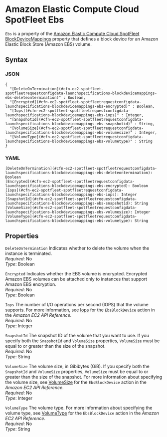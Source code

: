 # Amazon Elastic Compute Cloud SpotFleet Ebs<a name="aws-properties-ec2-spotfleet-spotfleetrequestconfigdata-launchspecifications-blockdevicemappings-ebs"></a>

`Ebs` is a property of the [Amazon Elastic Compute Cloud SpotFleet BlockDeviceMappings](aws-properties-ec2-spotfleet-spotfleetrequestconfigdata-launchspecifications-blockdevicemappings.md) property that defines a block device for an Amazon Elastic Block Store \(Amazon EBS\) volume\.

## Syntax<a name="w4ab1c21c14d852b5"></a>

### JSON<a name="aws-properties-ec2-spotfleet-spotfleetrequestconfigdata-launchspecifications-blockdevicemappings-ebs-syntax.json"></a>

```
{
  "[DeleteOnTermination](#cfn-ec2-spotfleet-spotfleetrequestconfigdata-launchspecifications-blockdevicemappings-ebs-deleteontermination)" : Boolean,
  "[Encrypted](#cfn-ec2-spotfleet-spotfleetrequestconfigdata-launchspecifications-blockdevicemappings-ebs-encrypted)" : Boolean,
  "[Iops](#cfn-ec2-spotfleet-spotfleetrequestconfigdata-launchspecifications-blockdevicemappings-ebs-iops)" : Integer,
  "[SnapshotId](#cfn-ec2-spotfleet-spotfleetrequestconfigdata-launchspecifications-blockdevicemappings-ebs-snapshotid)" : String,
  "[VolumeSize](#cfn-ec2-spotfleet-spotfleetrequestconfigdata-launchspecifications-blockdevicemappings-ebs-volumesize)" : Integer,
  "[VolumeType](#cfn-ec2-spotfleet-spotfleetrequestconfigdata-launchspecifications-blockdevicemappings-ebs-volumetype)" : String
}
```

### YAML<a name="aws-properties-ec2-spotfleet-spotfleetrequestconfigdata-launchspecifications-blockdevicemappings-ebs-syntax.yaml"></a>

```
[DeleteOnTermination](#cfn-ec2-spotfleet-spotfleetrequestconfigdata-launchspecifications-blockdevicemappings-ebs-deleteontermination): Boolean
[Encrypted](#cfn-ec2-spotfleet-spotfleetrequestconfigdata-launchspecifications-blockdevicemappings-ebs-encrypted): Boolean
[Iops](#cfn-ec2-spotfleet-spotfleetrequestconfigdata-launchspecifications-blockdevicemappings-ebs-iops): Integer
[SnapshotId](#cfn-ec2-spotfleet-spotfleetrequestconfigdata-launchspecifications-blockdevicemappings-ebs-snapshotid): String
[VolumeSize](#cfn-ec2-spotfleet-spotfleetrequestconfigdata-launchspecifications-blockdevicemappings-ebs-volumesize): Integer
[VolumeType](#cfn-ec2-spotfleet-spotfleetrequestconfigdata-launchspecifications-blockdevicemappings-ebs-volumetype): String
```

## Properties<a name="w4ab1c21c14d852b7"></a>

`DeleteOnTermination`  <a name="cfn-ec2-spotfleet-spotfleetrequestconfigdata-launchspecifications-blockdevicemappings-ebs-deleteontermination"></a>
Indicates whether to delete the volume when the instance is terminated\.  
*Required*: No  
*Type*: Boolean

`Encrypted`  <a name="cfn-ec2-spotfleet-spotfleetrequestconfigdata-launchspecifications-blockdevicemappings-ebs-encrypted"></a>
Indicates whether the EBS volume is encrypted\. Encrypted Amazon EBS volumes can be attached only to instances that support Amazon EBS encryption\.  
*Required*: No  
*Type*: Boolean

`Iops`  <a name="cfn-ec2-spotfleet-spotfleetrequestconfigdata-launchspecifications-blockdevicemappings-ebs-iops"></a>
The number of I/O operations per second \(IOPS\) that the volume supports\. For more information, see [Iops](https://docs.aws.amazon.com/AWSEC2/latest/APIReference/API_EbsBlockDevice.html) for the `EbsBlockDevice` action in the *Amazon EC2 API Reference*\.  
*Required*: No  
*Type*: Integer

`SnapshotId`  <a name="cfn-ec2-spotfleet-spotfleetrequestconfigdata-launchspecifications-blockdevicemappings-ebs-snapshotid"></a>
The snapshot ID of the volume that you want to use\. If you specify both the `SnapshotId` and `VolumeSize` properties, `VolumeSize` must be equal to or greater than the size of the snapshot\.  
*Required*: No  
*Type*: String

`VolumeSize`  <a name="cfn-ec2-spotfleet-spotfleetrequestconfigdata-launchspecifications-blockdevicemappings-ebs-volumesize"></a>
The volume size, in Gibibytes \(GiB\)\. If you specify both the `SnapshotId` and `VolumeSize` properties, `VolumeSize` must be equal to or greater than the size of the snapshot\. For more information about specifying the volume size, see [VolumeSize](https://docs.aws.amazon.com/AWSEC2/latest/APIReference/API_EbsBlockDevice.html) for the `EbsBlockDevice` action in the *Amazon EC2 API Reference*\.  
*Required*: No  
*Type*: Integer

`VolumeType`  <a name="cfn-ec2-spotfleet-spotfleetrequestconfigdata-launchspecifications-blockdevicemappings-ebs-volumetype"></a>
The volume type\. For more information about specifying the volume type, see [VolumeType](https://docs.aws.amazon.com/AWSEC2/latest/APIReference/API_EbsBlockDevice.html) for the `EbsBlockDevice` action in the *Amazon EC2 API Reference*\.  
*Required*: No  
*Type*: String